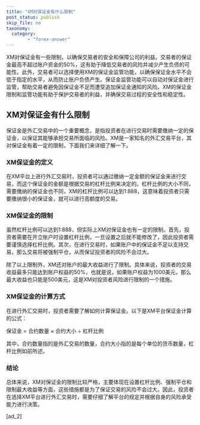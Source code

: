 ```yaml
---
title: "XM对保证金有什么限制"
post_status: publish
skip_file: no
taxonomy:
  category:
        - "forex-answer"
---
```


XM对保证金有一些限制，以确保交易者的安全和保障公司的利益。交易者的保证金最高不超过账户资金的50%，这有助于降低交易者的风险并减少产生负债的可能性。此外，交易者可以选择使用XM的保证金监管功能，以确保保证金水平不会低于指定的水平，从而防止账户负债产生。保证金监管功能可以自动对保证金进行监管，帮助交易者避免因保证金不足而遭受追加保证金通知的风险。XM的保证金限制和监管功能有助于保护交易者的利益，并确保交易过程的安全性和稳定性。

## XM对保证金有什么限制

保证金是外汇交易中的一个重要概念，是指投资者在进行交易时需要缴纳一定的保证金，以保证其能够承担交易所面临的风险。XM是一家知名的外汇交易平台，其对保证金有着一定的限制，下面我们来详细了解一下。

### XM保证金的定义

在XM平台上进行外汇交易时，投资者可以通过缴纳一定金额的保证金来进行交易，而这个保证金的金额是根据交易的杠杆比例来决定的。杠杆比例的大小不同，需要缴纳的保证金也不同，XM的杠杆比例可以达到1:888，这意味着投资者只需要缴纳很小的保证金，就可以进行高额度的交易。

### XM保证金的限制

虽然杠杆比例可以达到1:888，但实际上XM对保证金也有一定的限制。首先，投资者需要在开立账户时设置杠杆比例，一旦设置之后就不能修改了，因此投资者需要谨慎选择杠杆比例。其次，在进行交易时，如果账户中的保证金不足以支持交易，那么交易将被强制平仓，从而保证投资者的风险不会过大。

除了以上限制外，XM还对账户的最大收益进行了限制。具体来说，投资者的交易收益最多只能达到账户权益的50%，也就是说，如果账户权益为1000美元，那么最大收益也只能是500美元，这是XM对投资者风险进行限制的一个措施。

### XM保证金的计算方式

在进行外汇交易时，投资者需要了解如何计算保证金。以下是XM平台保证金计算的公式：

保证金 = 合约数量 × 合约大小 ÷ 杠杆比例

其中，合约数量指的是外汇交易的数量，合约大小指的是每个单位的货币数量，杠杆比例如前所述。

### 结论

总体来说，XM对保证金的限制比较严格，主要体现在设置杠杆比例、强制平仓和限制最大收益等方面，这些措施都是为了保证交易的风险不会过大。因此，投资者在选择XM平台进行外汇交易时，需要仔细了解平台的规定并根据自身的风险承受能力进行决策。

\[ad\_2\]
